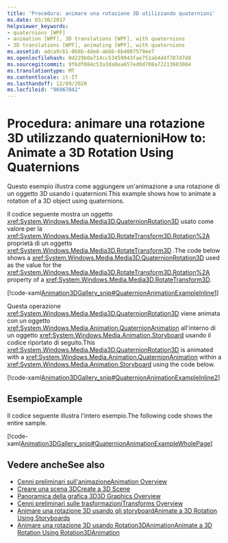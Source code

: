 ```yaml
---
title: 'Procedura: animare una rotazione 3D utilizzando quaternioni'
ms.date: 03/30/2017
helpviewer_keywords:
- quaternions [WPF]
- animation [WPF], 3D translations [WPF], with quaternions
- 3D translations [WPF], animating [WPF], with quaternions
ms.assetid: adca9cb1-066b-4de8-abbb-6b4007579ee7
ms.openlocfilehash: 0d229b0a714cc53459943fae751ab4d4f787d7d8
ms.sourcegitcommit: 9f6df084c53a3da0ea657ed0d708a72213683084
ms.translationtype: MT
ms.contentlocale: it-IT
ms.lasthandoff: 12/09/2020
ms.locfileid: "96967042"
---
```

# <a name="how-to-animate-a-3d-rotation-using-quaternions"></a><span data-ttu-id="72740-102">Procedura: animare una rotazione 3D utilizzando quaternioni</span><span class="sxs-lookup"><span data-stu-id="72740-102">How to: Animate a 3D Rotation Using Quaternions</span></span>
<span data-ttu-id="72740-103">Questo esempio illustra come aggiungere un'animazione a una rotazione di un oggetto 3D usando i quaternioni.</span><span class="sxs-lookup"><span data-stu-id="72740-103">This example shows how to animate a rotation of a 3D object using quaternions.</span></span>  
  
 <span data-ttu-id="72740-104">Il codice seguente mostra un oggetto <xref:System.Windows.Media.Media3D.QuaternionRotation3D> usato come valore per la <xref:System.Windows.Media.Media3D.RotateTransform3D.Rotation%2A> proprietà di un oggetto <xref:System.Windows.Media.Media3D.RotateTransform3D> .</span><span class="sxs-lookup"><span data-stu-id="72740-104">The code below shows a <xref:System.Windows.Media.Media3D.QuaternionRotation3D> used as the value for the <xref:System.Windows.Media.Media3D.RotateTransform3D.Rotation%2A> property of a <xref:System.Windows.Media.Media3D.RotateTransform3D>.</span></span>  
  
 [!code-xaml[Animation3DGallery_snip#QuaternionAnimationExampleInline1](~/samples/snippets/csharp/VS_Snippets_Wpf/Animation3DGallery_snip/CS/QuaternionAnimationExample.xaml#quaternionanimationexampleinline1)]  
  
 <span data-ttu-id="72740-105">Questa operazione <xref:System.Windows.Media.Media3D.QuaternionRotation3D> viene animata con un oggetto <xref:System.Windows.Media.Animation.QuaternionAnimation> all'interno di un oggetto <xref:System.Windows.Media.Animation.Storyboard> usando il codice riportato di seguito.</span><span class="sxs-lookup"><span data-stu-id="72740-105">This <xref:System.Windows.Media.Media3D.QuaternionRotation3D> is animated with a <xref:System.Windows.Media.Animation.QuaternionAnimation> within a <xref:System.Windows.Media.Animation.Storyboard> using the code below.</span></span>  
  
 [!code-xaml[Animation3DGallery_snip#QuaternionAnimationExampleInline2](~/samples/snippets/csharp/VS_Snippets_Wpf/Animation3DGallery_snip/CS/QuaternionAnimationExample.xaml#quaternionanimationexampleinline2)]  
  
## <a name="example"></a><span data-ttu-id="72740-106">Esempio</span><span class="sxs-lookup"><span data-stu-id="72740-106">Example</span></span>  
 <span data-ttu-id="72740-107">Il codice seguente illustra l'intero esempio.</span><span class="sxs-lookup"><span data-stu-id="72740-107">The following code shows the entire sample.</span></span>  
  
 [!code-xaml[Animation3DGallery_snip#QuaternionAnimationExampleWholePage](~/samples/snippets/csharp/VS_Snippets_Wpf/Animation3DGallery_snip/CS/QuaternionAnimationExample.xaml#quaternionanimationexamplewholepage)]  
  
## <a name="see-also"></a><span data-ttu-id="72740-108">Vedere anche</span><span class="sxs-lookup"><span data-stu-id="72740-108">See also</span></span>

- [<span data-ttu-id="72740-109">Cenni preliminari sull'animazione</span><span class="sxs-lookup"><span data-stu-id="72740-109">Animation Overview</span></span>](animation-overview.md)
- [<span data-ttu-id="72740-110">Creare una scena 3D</span><span class="sxs-lookup"><span data-stu-id="72740-110">Create a 3D Scene</span></span>](how-to-create-a-3-d-scene.md)
- [<span data-ttu-id="72740-111">Panoramica della grafica 3D</span><span class="sxs-lookup"><span data-stu-id="72740-111">3D Graphics Overview</span></span>](3-d-graphics-overview.md)
- [<span data-ttu-id="72740-112">Cenni preliminari sulle trasformazioni</span><span class="sxs-lookup"><span data-stu-id="72740-112">Transforms Overview</span></span>](transforms-overview.md)
- [<span data-ttu-id="72740-113">Animare una rotazione 3D usando gli storyboard</span><span class="sxs-lookup"><span data-stu-id="72740-113">Animate a 3D Rotation Using Storyboards</span></span>](how-to-animate-a-3-d-rotation-using-storyboards.md)
- [<span data-ttu-id="72740-114">Animare una rotazione 3D usando Rotation3DAnimation</span><span class="sxs-lookup"><span data-stu-id="72740-114">Animate a 3D Rotation Using Rotation3DAnimation</span></span>](how-to-animate-a-3-d-rotation-using-rotation3danimation.md)
